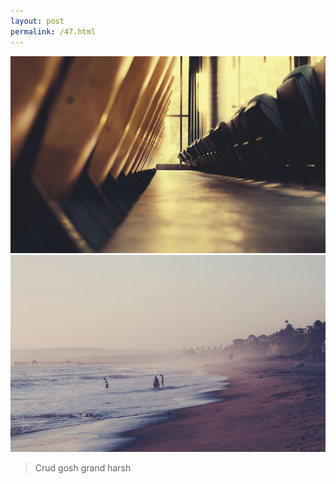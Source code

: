 ```yaml
---
layout: post
permalink: /47.html
---
```


![1 left](https://raw.githubusercontent.com/4711/4711.github.com/master/_assets/img/1.jpg)
![1 right](https://raw.githubusercontent.com/4711/4711.github.com/master/_assets/img/2.jpg)

> Crud gosh grand harsh

>
